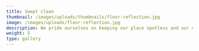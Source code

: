```yaml
---
title: Swept clean
thumbnail: /images/uploads/thumbnails/floor-reflection.jpg
image: /images/uploads/floor-reflection.jpg
description: We pride ourselves on keeping our place spotless and our customers happy
weight: 5
type: gallery
---
```



